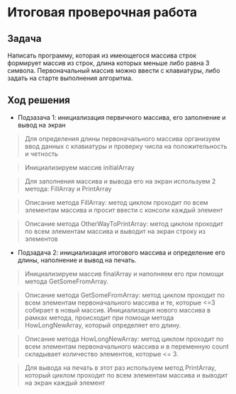 # Итоговая проверочная работа
## Задача
Написать программу, которая из имеющегося массива строк формирует массив из строк, длина которых меньше либо равна 3 символа. Первоначальный массив можно ввести с клавиатуры, либо задать на старте выполнения алгоритма.

## Ход решения

* Подзазача 1: инициализация первичного массива, его заполнение и вывод на экран

> Для определения длины первоначального массива организуем ввод данных с клавиатуры и проверку числа на положительность и четность

> Инициализируем массив initialArray

> Для заполнения массива и вывода его на экран используем 2 метода: FillArray и PrintArray

> Описание метода FillArray: метод циклом проходит по всем элементам массива и просит ввести с консоли каждый элемент

> Описание метода OtherWayToPrintArray: метод циклом проходит по всем элементам массива и выводит на экран строку из элементов

* Подзадача 2: инициализация итогового массива и определение его длины, наполнение и вывод на печать.

> Инициализируем массив finalArray и наполняем его при помощи метода GetSomeFromArray.

> Описание метода GetSomeFromArray: метод циклом проходит по всем элементам первоначального массива и те, которые <=3 собирает в новый массив. Инициализация нового массива в рамках метода, происходит при помощи метода HowLongNewArray, который определяет его длину.

> Описание метода HowLongNewArray: метод циклом проходит по всем элементам первоначального массива и в переменную count складывает количество элементов, которые <= 3.

> Для вывода на печать в этот раз используем метод PrintArray, который циклом проходит по всем элементам массива и выводит на экран каждый элемент

